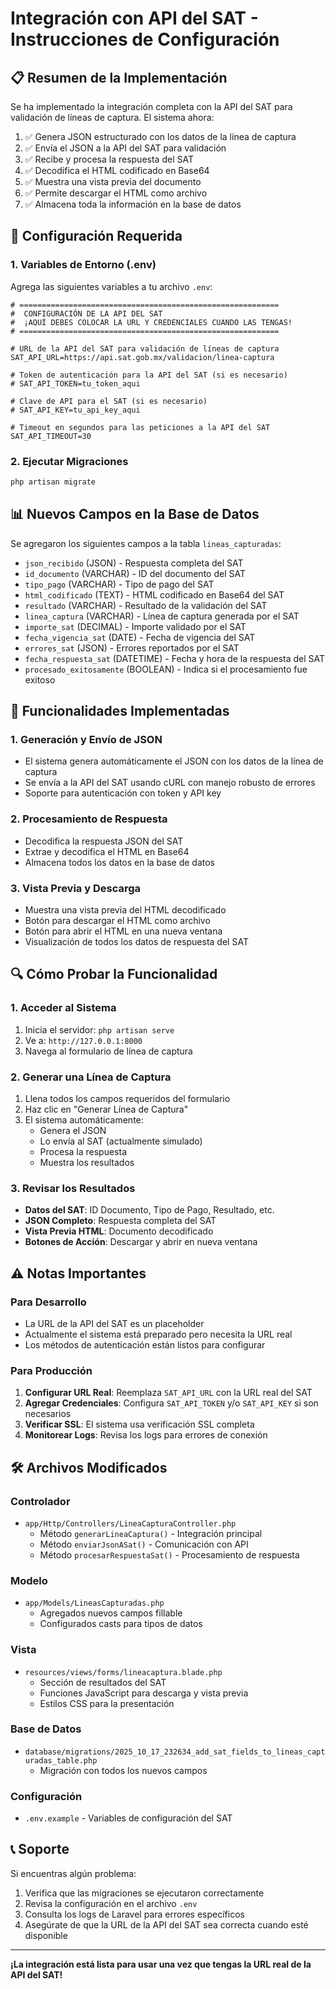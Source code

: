 # Integración con API del SAT - Instrucciones de Configuración

## 📋 Resumen de la Implementación

Se ha implementado la integración completa con la API del SAT para validación de líneas de captura. El sistema ahora:

1. ✅ Genera JSON estructurado con los datos de la línea de captura
2. ✅ Envía el JSON a la API del SAT para validación
3. ✅ Recibe y procesa la respuesta del SAT
4. ✅ Decodifica el HTML codificado en Base64
5. ✅ Muestra una vista previa del documento
6. ✅ Permite descargar el HTML como archivo
7. ✅ Almacena toda la información en la base de datos

## 🔧 Configuración Requerida

### 1. Variables de Entorno (.env)

Agrega las siguientes variables a tu archivo `.env`:

```env
# ==========================================================
#  CONFIGURACIÓN DE LA API DEL SAT
#  ¡AQUÍ DEBES COLOCAR LA URL Y CREDENCIALES CUANDO LAS TENGAS!
# ==========================================================

# URL de la API del SAT para validación de líneas de captura
SAT_API_URL=https://api.sat.gob.mx/validacion/linea-captura

# Token de autenticación para la API del SAT (si es necesario)
# SAT_API_TOKEN=tu_token_aqui

# Clave de API para el SAT (si es necesario)
# SAT_API_KEY=tu_api_key_aqui

# Timeout en segundos para las peticiones a la API del SAT
SAT_API_TIMEOUT=30
```

### 2. Ejecutar Migraciones

```bash
php artisan migrate
```

## 📊 Nuevos Campos en la Base de Datos

Se agregaron los siguientes campos a la tabla `lineas_capturadas`:

- `json_recibido` (JSON) - Respuesta completa del SAT
- `id_documento` (VARCHAR) - ID del documento del SAT
- `tipo_pago` (VARCHAR) - Tipo de pago del SAT
- `html_codificado` (TEXT) - HTML codificado en Base64 del SAT
- `resultado` (VARCHAR) - Resultado de la validación del SAT
- `linea_captura` (VARCHAR) - Línea de captura generada por el SAT
- `importe_sat` (DECIMAL) - Importe validado por el SAT
- `fecha_vigencia_sat` (DATE) - Fecha de vigencia del SAT
- `errores_sat` (JSON) - Errores reportados por el SAT
- `fecha_respuesta_sat` (DATETIME) - Fecha y hora de la respuesta del SAT
- `procesado_exitosamente` (BOOLEAN) - Indica si el procesamiento fue exitoso

## 🚀 Funcionalidades Implementadas

### 1. Generación y Envío de JSON
- El sistema genera automáticamente el JSON con los datos de la línea de captura
- Se envía a la API del SAT usando cURL con manejo robusto de errores
- Soporte para autenticación con token y API key

### 2. Procesamiento de Respuesta
- Decodifica la respuesta JSON del SAT
- Extrae y decodifica el HTML en Base64
- Almacena todos los datos en la base de datos

### 3. Vista Previa y Descarga
- Muestra una vista previa del HTML decodificado
- Botón para descargar el HTML como archivo
- Botón para abrir el HTML en una nueva ventana
- Visualización de todos los datos de respuesta del SAT

## 🔍 Cómo Probar la Funcionalidad

### 1. Acceder al Sistema
1. Inicia el servidor: `php artisan serve`
2. Ve a: `http://127.0.0.1:8000`
3. Navega al formulario de línea de captura

### 2. Generar una Línea de Captura
1. Llena todos los campos requeridos del formulario
2. Haz clic en "Generar Línea de Captura"
3. El sistema automáticamente:
   - Genera el JSON
   - Lo envía al SAT (actualmente simulado)
   - Procesa la respuesta
   - Muestra los resultados

### 3. Revisar los Resultados
- **Datos del SAT**: ID Documento, Tipo de Pago, Resultado, etc.
- **JSON Completo**: Respuesta completa del SAT
- **Vista Previa HTML**: Documento decodificado
- **Botones de Acción**: Descargar y abrir en nueva ventana

## ⚠️ Notas Importantes

### Para Desarrollo
- La URL de la API del SAT es un placeholder
- Actualmente el sistema está preparado pero necesita la URL real
- Los métodos de autenticación están listos para configurar

### Para Producción
1. **Configurar URL Real**: Reemplaza `SAT_API_URL` con la URL real del SAT
2. **Agregar Credenciales**: Configura `SAT_API_TOKEN` y/o `SAT_API_KEY` si son necesarios
3. **Verificar SSL**: El sistema usa verificación SSL completa
4. **Monitorear Logs**: Revisa los logs para errores de conexión

## 🛠️ Archivos Modificados

### Controlador
- `app/Http/Controllers/LineaCapturaController.php`
  - Método `generarLineaCaptura()` - Integración principal
  - Método `enviarJsonASat()` - Comunicación con API
  - Método `procesarRespuestaSat()` - Procesamiento de respuesta

### Modelo
- `app/Models/LineasCapturadas.php`
  - Agregados nuevos campos fillable
  - Configurados casts para tipos de datos

### Vista
- `resources/views/forms/lineacaptura.blade.php`
  - Sección de resultados del SAT
  - Funciones JavaScript para descarga y vista previa
  - Estilos CSS para la presentación

### Base de Datos
- `database/migrations/2025_10_17_232634_add_sat_fields_to_lineas_capturadas_table.php`
  - Migración con todos los nuevos campos

### Configuración
- `.env.example` - Variables de configuración del SAT

## 📞 Soporte

Si encuentras algún problema:
1. Verifica que las migraciones se ejecutaron correctamente
2. Revisa la configuración en el archivo `.env`
3. Consulta los logs de Laravel para errores específicos
4. Asegúrate de que la URL de la API del SAT sea correcta cuando esté disponible

---

**¡La integración está lista para usar una vez que tengas la URL real de la API del SAT!**